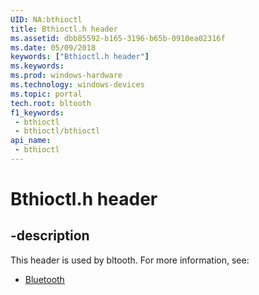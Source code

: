 ```yaml
---
UID: NA:bthioctl
title: Bthioctl.h header
ms.assetid: dbb85592-b165-3196-b65b-0910ea02316f
ms.date: 05/09/2018
keywords: ["Bthioctl.h header"]
ms.keywords: 
ms.prod: windows-hardware
ms.technology: windows-devices
ms.topic: portal
tech.root: bltooth
f1_keywords:
 - bthioctl
 - bthioctl/bthioctl
api_name:
 - bthioctl
---
```


# Bthioctl.h header


## -description

This header is used by bltooth. For more information, see:

- [Bluetooth](../_bltooth/index.md)

